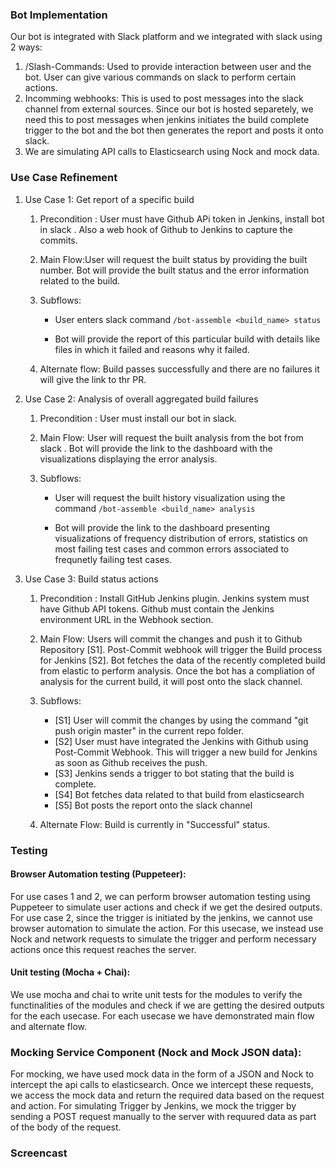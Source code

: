 ### Bot Implementation

Our bot is integrated with Slack platform and we integrated with slack using 2 ways:
1. /Slash-Commands: Used to provide interaction between user and the bot. User can give various commands on slack to perform certain actions.
2. Incomming webhooks: This is used to post messages into the slack channel from external sources. Since our bot is hosted separetely, we need this to post messages when jenkins initiates the build complete trigger to the bot and the bot then generates the report and posts it onto slack.
3. We are simulating API calls to Elasticsearch using Nock and mock data.


### Use Case Refinement
1. Use Case 1: Get report of a specific build
    1.  Precondition :  User must have Github APi token in Jenkins, install bot in slack . Also a web hook of Github to Jenkins to capture the commits.
  
    2. Main Flow:User will request the built status by providing the built number. Bot will provide the built status and the error information related to the build.
  
    3. Subflows:
        * User enters slack command `/bot-assemble <build_name> status`

        * Bot will provide the report of this particular build with details like files in which it failed and reasons why it failed.
  
    4. Alternate flow: Build passes successfully and there are no failures it will give the link to thr PR.

1. Use Case 2: Analysis of overall aggregated build failures
    1.  Precondition : User must install our bot in slack. 
  
    2. Main Flow: User will request the built analysis from the bot from slack . Bot will provide the link to the dashboard with the visualizations displaying the error analysis.
  
    3. Subflows:
        * User will request the built history visualization using the command `/bot-assemble <build_name> analysis`

        * Bot will provide the link to the dashboard presenting visualizations of frequency distribution of errors, statistics on most failing test cases and common errors associated to frequnetly failing test cases. 

1. Use Case 3: Build status actions
    1.  Precondition : Install GitHub Jenkins plugin. Jenkins system must have Github API tokens. Github must contain the Jenkins environment URL in the Webhook section. 
  
    2. Main Flow: Users will commit the changes and push it to Github Repository [S1]. Post-Commit webhook will trigger the Build process for Jenkins [S2]. Bot fetches the data of the recently completed build from elastic to perform analysis. Once the bot has a compliation of analysis for the current build, it will post onto the slack channel.
  
    3. Subflows:
        * [S1] User will commit the changes by using the command "git push origin master" in the current repo folder.
        * [S2] User must have integrated the Jenkins with Github using Post-Commit Webhook. This will trigger a new build for Jenkins as soon as Github receives the push.
        * [S3] Jenkins sends a trigger to bot stating that the build is complete.
        * [S4] Bot fetches data related to that build from elasticsearch
        * [S5] Bot posts the report onto the slack channel
    4. Alternate Flow:  Build is currently in "Successful" status.


### Testing

#### Browser Automation testing (Puppeteer):
For use cases 1 and 2, we can perform browser automation testing using Puppeteer to simulate user actions and check if we get the desired outputs. For use case 2, since the trigger is initiated by the jenkins, we cannot use browser automation to simulate the action. For this usecase, we instead use Nock and network requests to simulate the trigger and perform necessary actions once this request reaches the server.

#### Unit testing (Mocha + Chai):
We use mocha and chai to write unit tests for the modules to verify the functinalities of the modules and check if we are getting the desired outputs for the each usecase. For each usecase we have demonstrated main flow and alternate flow.



### Mocking Service Component (Nock and Mock JSON data):
For mocking, we have used mock data in the form of a JSON and Nock to intercept the api calls to elasticsearch. Once we intercept these requests, we access the mock data and return the required data based on the request and action. For simulating Trigger by Jenkins, we mock the trigger by sending a POST request manually to the server with requured data as part of the body of the request.


### Screencast


